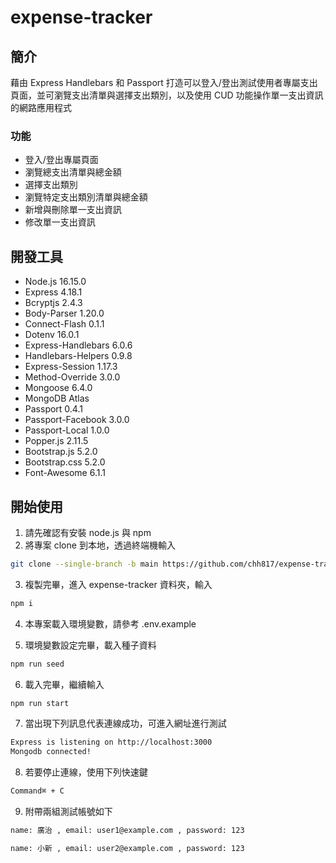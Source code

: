 # expense-tracker

## 簡介
藉由 Express Handlebars 和 Passport 打造可以登入/登出測試使用者專屬支出頁面，並可瀏覽支出清單與選擇支出類別，以及使用 CUD 功能操作單一支出資訊的網路應用程式

### 功能
- 登入/登出專屬頁面
- 瀏覽總支出清單與總金額
- 選擇支出類別
- 瀏覽特定支出類別清單與總金額
- 新增與刪除單一支出資訊
- 修改單一支出資訊

## 開發工具
- Node.js 16.15.0
- Express 4.18.1
- Bcryptjs 2.4.3
- Body-Parser 1.20.0
- Connect-Flash 0.1.1
- Dotenv 16.0.1
- Express-Handlebars 6.0.6
- Handlebars-Helpers 0.9.8
- Express-Session 1.17.3
- Method-Override 3.0.0
- Mongoose 6.4.0
- MongoDB Atlas
- Passport 0.4.1
- Passport-Facebook 3.0.0
- Passport-Local 1.0.0
- Popper.js 2.11.5
- Bootstrap.js 5.2.0
- Bootstrap.css 5.2.0
- Font-Awesome 6.1.1

## 開始使用
1. 請先確認有安裝 node.js 與 npm
2. 將專案 clone 到本地，透過終端機輸入
```zsh
git clone --single-branch -b main https://github.com/chh817/expense-tracker.git
```
3. 複製完畢，進入 expense-tracker 資料夾，輸入
```zsh
npm i
```
4. 本專案載入環境變數，請參考 .env.example

5. 環境變數設定完畢，載入種子資料
```zsh
npm run seed
```
6. 載入完畢，繼續輸入
```zsh
npm run start
```
7. 當出現下列訊息代表連線成功，可進入網址進行測試
```zsh
Express is listening on http://localhost:3000
Mongodb connected!
```
8. 若要停止連線，使用下列快速鍵
```zsh
Command⌘ + C
```
9. 附帶兩組測試帳號如下
```zsh
name: 廣治 , email: user1@example.com , password: 123

name: 小新 , email: user2@example.com , password: 123
```